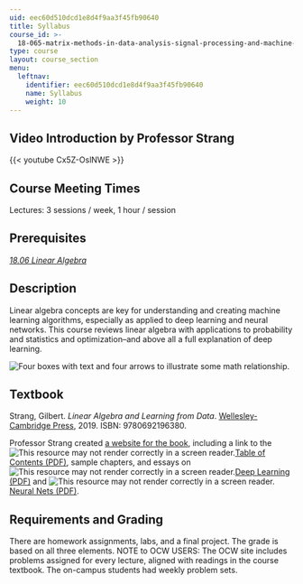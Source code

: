 ```yaml
---
uid: eec60d510dcd1e8d4f9aa3f45fb90640
title: Syllabus
course_id: >-
  18-065-matrix-methods-in-data-analysis-signal-processing-and-machine-learning-spring-2018
type: course
layout: course_section
menu:
  leftnav:
    identifier: eec60d510dcd1e8d4f9aa3f45fb90640
    name: Syllabus
    weight: 10
---
```


Video Introduction by Professor Strang
--------------------------------------

{{< youtube Cx5Z-OslNWE >}}

Course Meeting Times
--------------------

Lectures: 3 sessions / week, 1 hour / session

Prerequisites
-------------

[_18.06 Linear Algebra_](/courses/18-06sc-linear-algebra-fall-2011/)

Description
-----------

Linear algebra concepts are key for understanding and creating machine learning algorithms, especially as applied to deep learning and neural networks. This course reviews linear algebra with applications to probability and statistics and optimization–and above all a full explanation of deep learning.

![Four boxes with text and four arrows to illustrate some math relationship.](https://open-learning-course-data-production.s3.amazonaws.com/18-065-matrix-methods-in-data-analysis-signal-processing-and-machine-learning-spring-2018/d6b9603509fe7de36c57a0ed8ebd92d2_chart_300.jpg)

Textbook
--------

Strang, Gilbert. _Linear Algebra and Learning from Data_. [Wellesley-Cambridge Press](http://www.wellesleycambridge.com/), 2019. ISBN: 9780692196380.

Professor Strang created [a website for the book](http://math.mit.edu/~gs/learningfromdata/), including a link to the ![This resource may not render correctly in a screen reader.](/images/inacessible.gif)[Table of Contents (PDF)](http://math.mit.edu/~gs/learningfromdata/dsla_toc.pdf), sample chapters, and essays on ![This resource may not render correctly in a screen reader.](/images/inacessible.gif)[Deep Learning (PDF)](http://math.mit.edu/%7Egs/learningfromdata/SIAM03.pdf) and ![This resource may not render correctly in a screen reader.](/images/inacessible.gif)[Neural Nets (PDF)](http://math.mit.edu/%7Egs/learningfromdata/dsla_dlnn.pdf).

Requirements and Grading
------------------------

There are homework assignments, labs, and a final project. The grade is based on all three elements. NOTE to OCW USERS: The OCW site includes problems assigned for every lecture, aligned with readings in the course textbook. The on-campus students had weekly problem sets.